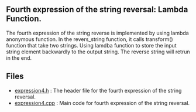 ## Fourth expression of the string reversal: Lambda Function.

The fourth expression of the string reverse is implemented by using lambda anonymous function. In the revers_string function, it calls transform() function that take two strings. Using lamdba function to store the input string element backwardly to the output string. The reverse string will retrun in the end. 


## Files
* [expression4.h](./expression4.h) : The header file for the fourth expression of the string reversal. 
* [expression4.cpp](./expression4.cpp) : Main code for fourth expression of the string reversal. 
